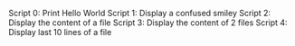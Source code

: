 Script 0: Print Hello World
Script 1: Display a confused smiley
Script 2: Display the content of a file
Script 3: Display the content of 2 files
Script 4: Display last 10 lines of a file
